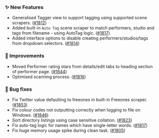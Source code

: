 ### ✨ New Features
* Generalised Tagger view to support tagging using supported scene scrapers. ([#1812](https://github.com/stashapp/stash/pull/1812))
* Added built-in `Auto Tag` scene scraper to match performers, studio and tags from filename - using AutoTag logic. ([#1817](https://github.com/stashapp/stash/pull/1817))
* Added interface options to disable creating performers/studios/tags from dropdown selectors. ([#1814](https://github.com/stashapp/stash/pull/1814))

### 🎨 Improvements
* Moved Performer rating stars from details/edit tabs to heading section of performer page. ([#1844](https://github.com/stashapp/stash/pull/1844))
* Optimised scanning process. ([#1816](https://github.com/stashapp/stash/pull/1816))

### 🐛 Bug fixes
* Fix Twitter value defaulting to freeones in built-in Freeones scraper. ([#1853](https://github.com/stashapp/stash/pull/1853))
* Fix colour codes not outputting correctly when logging to file on Windows. ([#1846](https://github.com/stashapp/stash/pull/1846))
* Sort directory listings using case sensitive collation. ([#1823](https://github.com/stashapp/stash/pull/1823))
* Fix auto-tag logic for names which have single-letter words. ([#1817](https://github.com/stashapp/stash/pull/1817))
* Fix huge memory usage spike during clean task. ([#1805](https://github.com/stashapp/stash/pull/1805))
